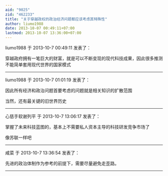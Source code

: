 ```yaml
---
aid: "9025"
zid: "462233"
title: "关于穿越政权的政治经济问题都应该考虑其特殊性"
author: liumo1988
date: 2013-10-07 00:49:11+07:00
lastmod: 2013-10-07 13:36:00+07:00
---
```


liumo1988 于 2013-10-7 00:49:11 发表了：

穿越政府拥有一笔巨大的财富，就是可以不断变现的现代科技成果，因此很多推测不能简单套用现代世界的国家模式

---

liumo1988 于 2013-10-7 01:01:19 发表了：

因此所有经济和政治问题首要考虑的问题就是相关知识的扩散范围

当然，还有最关键的旧世界历史

---

心慈手软谢列平 于 2013-10-7 13:06:17 发表了：

掌握了未来科技蓝图的，基本上不需要私人资本主导的科技研发竞争市场了

像苏联一样吧

---

咸菜 于 2013-10-7 13:36:54 发表了：

先进的政治体制作为参考的前提下，需要尽量避免走歪路。

---
